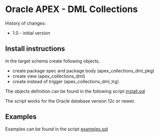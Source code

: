 # Oracle APEX - DML Collections

History of changes:
- 1.0 - initial version

## Install instructions

In the target schema create following objects. 

- create package spec and package body (apex_collections_dml_pkg)
- create view (apex_collections_dml)
- create instead of trigger (apex_collections_dml_trg)

The objects definition can be found in the following script [install.sql](https://github.com/zorantica/db_apex_utils/blob/main/apex_dml_collections/install.sql) 

The script works for the Oracle database version 12c or newer.

## Examples

Examples can be found in the script [examples.sql](https://github.com/zorantica/db_apex_utils/blob/main/apex_dml_collections/examples.sql)